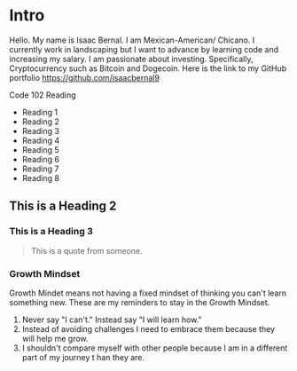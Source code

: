# Intro
Hello. My name is Isaac Bernal. I am Mexican-American/ Chicano. I currently work in landscaping but I want to advance by learning code and increasing my salary. I am passionate about investing. Specifically, Cryptocurrency such as Bitcoin and Dogecoin. Here is the link to my GitHub portfolio https://github.com/isaacbernal9

Code 102 Reading

- Reading 1
- Reading 2
- Reading 3
- Reading 4
- Reading 5
- Reading 6
- Reading 7
- Reading 8

## This is a Heading 2
### This is a Heading 3

> This is a quote from someone.

### Growth Mindset
Growth Mindet means not having a fixed mindset of thinking you can't learn something new. These are my reminders to stay in the Growth Mindset.
1. Never say "I can't." Instead say "I will learn how."
2. Instead of avoiding challenges I need to embrace them because they will help me grow.
3. I shouldn't compare myself with other people because I am in a different part of my journey t han they are.
